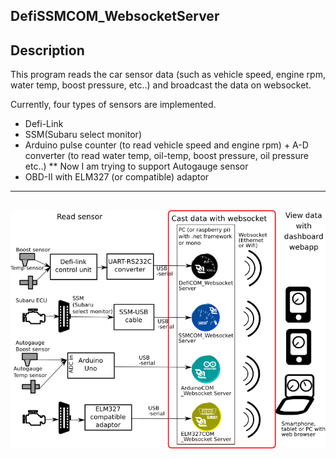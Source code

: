 DefiSSMCOM_WebsocketServer
---

## Description
This program reads the car sensor data (such as vehicle speed, engine rpm, water temp, boost pressure, etc..) and broadcast the data on websocket.  

Currently, four types of sensors are implemented.  
* Defi-Link
* SSM(Subaru select monitor)
* Arduino pulse counter (to read vehicle speed and engine rpm) + A-D converter (to read water temp, oil-temp, boost pressure, oil pressure etc..)
** Now I am trying to support Autogauge sensor
* OBD-II with ELM327 (or compatible) adaptor  

---
![WebsocketDiagram](README.img/WebsocketServerDiagram.png)
---


